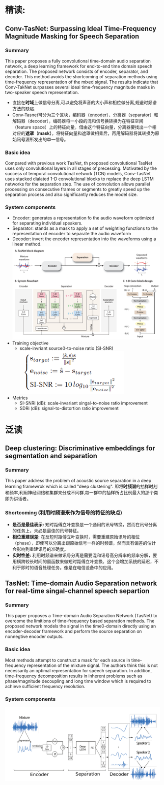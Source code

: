 # 精读: 
## Conv-TasNet: Surpassing Ideal Time-Frequency Magnitude Masking for Speech Separation
### Summary
This paper proposes a fully convolutional time-domain audio separation network, a deep learning framework for end-to-end time domain speech separation. The proposed network consists of encoder, separator, and decoder. This method avoids the shortcoming of separation methods using time-frequency representation of the mixed signal. The results indicate that Conv-TakNet surpasses several ideal time-frequency magnitude masks in two-speaker speech representation.
- 直接在**时域**上做信号分离,可以避免将声音的大小声和相位做分离,规避时频谱方法的缺陷.
- Conv-Tasnet可分为三个区块，编码器（encoder）、分离器（separator）和解码器（decoder），编码器将一小段的混和信号换转换为在特征空间（feature space）上的特征向量，借由这个特征向量，分离器要找出一个相对应的**遮罩（mask）**，将特征向量和遮罩做相乘后，再用解码器将其转换为原始讯号源所发出的单一信号。
### Basic idea
Compared with previous work TasNet, th proposed convolutional TasNet uses only convolutional layers in all stages of precessing. Motivated by the success of temporal convolutional network (TCN) models, Conv-TasNet uses stacked dialated 1-D convolutional blocks to replace the deep LSTM networks for the separation step. The use of convolution allows parallel processing on consecutive frames or segments to greatly speed up the separation process and also significantly reduces the model size.

### System components
- Encoder: generates a representation fo the audio waveform optimized for separating individual speakers.
- Separator: stands as a mask to apply a set of weighting functions to the representation of encoder to separate the audio waveform 
- Decoder: invert the encoder representation into the waveforms using a linear method.
![avatar](network.png)
- Training objective
  - scale-invriant source0-to-noise ratio (SI-SNR)
![avatar](./SI-SNR.png)
- Metrics
  - SI-SNRi (dB): scale-invariant singal-to-noise ratio improvement
  - SDRi (dB): signal-to-distortion ratio improvement
# 泛读
## Deep clustering: Discriminative embeddings for segmentation and separation
### Summary
This paper address the problem of acoustic source separation in a deep learning framewrok which is called "deep clustering". 即将**时频谱**的抽样时刻和频率,利用神经网络和集群来分成不同群,每一群中的抽样所占比例最大的那个类即为讲话者。
### Shortcoming (利用时频谱来作为信号的特征的缺点)
- **是否是最佳表示:** 短时距傅立叶变换是一个通用的讯号转换，然而在讯号分离的任务上，未必是最佳的讯号特征。
- **相位重建误差:** 在反短时距傅立叶变换时，需要重建原始讯号的相位（phase），即使可以分离出跟原始信号一样的时频谱，然而具有偏差的估计会影响到重建讯号的准确度。
- **实时性差:** 利用时频谱来做讯号分离是需要混和讯号高分辨率的频率分解，要用横跨较长时间的窗函数来做短时距傅立叶变换，这个会增加系统的延迟，不利于即时的语音处理任务，像是在电信设备中的应用。
## TasNet: Time-domain Audio Separation network for real-time singal-channel speech separtion
### Summary
This paper proposes a Time-domain Audio Separation Network (TasNet) to overcome the limitions of time-frequency based separation methods. The proposed network models the signal in the time0-domain directly using an encoder-decoder framework and perform the source separation on nonnegtive encoder outputs.
### Basic idea
Most methods attempt to construct a mask for each source in time-frequency representation of the mixture signal. The authors think this is not necessarily an optimal representation for speech separation. In addition, time-frequency decomposition results in inherent problems such as phase/magnitude decoupling and long time window which is required to achieve sufficient frequency resolution.
### System components
![avatar](tasnet.png)